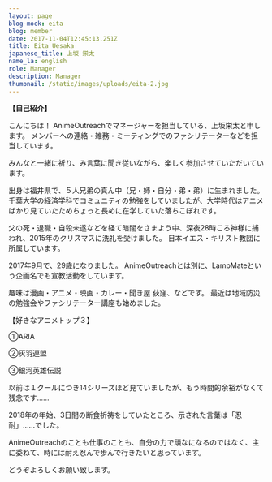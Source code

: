 ```yaml
---
layout: page
blog-mock: eita
blog: member
date: 2017-11-04T12:45:13.251Z
title: Eita Uesaka
japanese_title: 上坂 栄太
name_la: english
role: Manager
description: Manager
thumbnail: /static/images/uploads/eita-2.jpg
---
```

**【自己紹介】**

こんにちは！
AnimeOutreachでマネージャーを担当している、上坂栄太と申します。
メンバーへの連絡・雑務・ミーティングでのファシリテーターなどを担当しています。

みんなと一緒に祈り、み言葉に聞き従いながら、楽しく参加させていただいています。

出身は福井県で、５人兄弟の真ん中（兄・姉・自分・弟・弟）に生まれました。
千葉大学の経済学科でコミュニティの勉強をしていましたが、大学時代はアニメばかり見ていたためちょっと長めに在学していた落ちこぼれです。

父の死・退職・自殺未遂などを経て暗闇をさまよう中、深夜28時ころ神様に捕われ、2015年のクリスマスに洗礼を受けました。
日本イエス・キリスト教団に所属しています。

2017年9月で、29歳になりました。
AnimeOutreachとは別に、LampMateという企画名でも宣教活動をしています。

趣味は漫画・アニメ・映画・カレー・聞き屋 荻窪、などです。
最近は地域防災の勉強会やファシリテーター講座も始めました。

【好きなアニメトップ３】

①ARIA

②灰羽連盟

③銀河英雄伝説

以前は１クールにつき14シリーズほど見ていましたが、もう時間的余裕がなくて残念です……

2018年の年始、3日間の断食祈祷をしていたところ、示された言葉は「忍耐」……でした。

AnimeOutreachのことも仕事のことも、自分の力で頑なになるのではなく、主に委ねて、時には耐え忍んで歩んで行きたいと思っています。

どうぞよろしくお願い致します。
